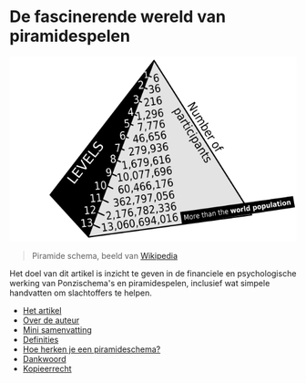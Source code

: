 # De fascinerende wereld van piramidespelen

![Pyramid scheme diagram](assets/pyramid_scheme_diagram.png)

> Piramide schema, beeld van [Wikipedia](https://commons.wikimedia.org/wiki/File:Pyramid_scheme_diagram.svg)

Het doel van dit artikel is inzicht te geven in de financiele
en psychologische werking van Ponzischema's en piramidespelen,
inclusief wat simpele handvatten om slachtoffers te helpen.

- [Het artikel](paginas/artikel.md)
- [Over de auteur](paginas/over_de_auteur.md)
- [Mini samenvatting](paginas/mini_samenvatting.md)
- [Definities](paginas/definities.md)
- [Hoe herken je een piramideschema?](paginas/herkennen.md)
- [Dankwoord](paginas/dankwoord.md)
- [Kopieerrecht](paginas/kopieerrecht.md)
